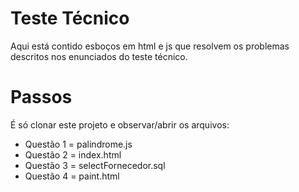 
# Teste Técnico

Aqui está contido esboços em html e js que resolvem os problemas
descritos nos enunciados do teste técnico.


# Passos

É só clonar este projeto e observar/abrir os arquivos:

- Questão 1 = palindrome.js
- Questão 2 = index.html
- Questão 3 = selectFornecedor.sql
- Questão 4 = paint.html